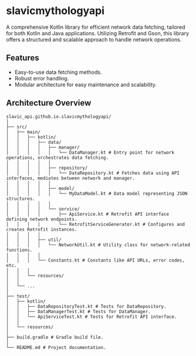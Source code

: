 # slavicmythologyapi

A comprehensive Kotlin library for efficient network data fetching, tailored for both Kotlin and Java applications. Utilizing Retrofit and Gson, this library offers a structured and scalable approach to handle network operations.

## Features
- Easy-to-use data fetching methods.
- Robust error handling.
- Modular architecture for easy maintenance and scalability.

## Architecture Overview
```
slavic_api.github.io.slavicmythologyapi/
│
├── src/
│   ├── main/
│   │   ├── kotlin/
│   │   │   ├── data/
│   │   │   │   ├── manager/
│   │   │   │   │   └── DataManager.kt # Entry point for network operations, orchestrates data fetching.
│   │   │   │   │
│   │   │   │   ├── repository/
│   │   │   │   │   └── DataRepository.kt # Fetches data using API interfaces, mediates between network and manager.
│   │   │   │   │
│   │   │   │   ├── model/
│   │   │   │   │   └── MyDataModel.kt # Data model representing JSON structures.
│   │   │   │   │
│   │   │   │   └── service/
│   │   │   │       ├── ApiService.kt # Retrofit API interface defining network endpoints.
│   │   │   │       └── RetrofitServiceGenerator.kt # Configures and creates Retrofit instances.
│   │   │   │
│   │   │   ├── util/
│   │   │   │   └── NetworkUtil.kt # Utility class for network-related functions.
│   │   │   │
│   │   │   └── Constants.kt # Constants like API URLs, error codes, etc.
│   │   │
│   │   └── resources/
│   │
│   └── ...
│
├── test/
│   ├── kotlin/
│   │   ├── DataRepositoryTest.kt # Tests for DataRepository.
│   │   ├── DataManagerTest.kt # Tests for DataManager.
│   │   └── ApiServiceTest.kt # Tests for Retrofit API interface.
│   │
│   └── resources/
│
├── build.gradle # Gradle build file.
│
└── README.md # Project documentation.

